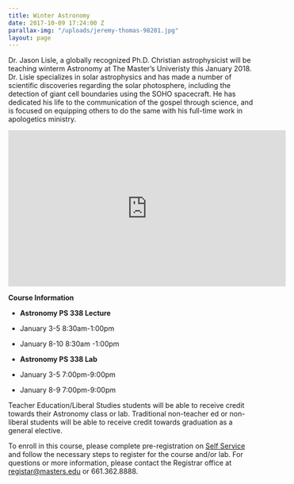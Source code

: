 ```yaml
---
title: Winter Astronomy
date: 2017-10-09 17:24:00 Z
parallax-img: "/uploads/jeremy-thomas-98201.jpg"
layout: page
---
```


Dr. Jason Lisle, a globally recognized Ph.D. Christian astrophysicist will be teaching winterm Astronomy at The Master’s Univeristy this January 2018. Dr. Lisle specializes in solar astrophysics and has made a number of scientific discoveries regarding the solar photosphere, including the detection of giant cell boundaries using the SOHO spacecraft. He has dedicated his life to the communication of the gospel through science, and is focused on equipping others to do the same with his full-time work in apologetics ministry.

<div class="row">

<div class="col s12 m6 offset-m3 ">

<div class="video-container center">

<iframe width="560" height="315" src="https://www.youtube.com/embed/fVToHzZcfHQ?rel=0&showinfo=0" frameborder="0" allowfullscreen></iframe>

</div>

</div>

</div>

**Course Information**

* **Astronomy PS 338 Lecture**

* January 3-5 8:30am-1:00pm

* January 8-10 8:30am -1:00pm

* **Astronomy PS 338 Lab**

* January 3-5 7:00pm-9:00pm

* January 8-9 7:00pm-9:00pm

Teacher Education/Liberal Studies students will be able to receive credit towards their Astronomy class or lab. Traditional non-teacher ed or non-liberal students will be able to receive credit towards graduation as a general elective.

To enroll in this course, please complete pre-registration on [Self Service](https://portal.masters.edu/SelfService/Home.aspx) and follow the necessary steps to register for the course and/or lab. For questions or more information, please contact the Registrar office at [registar@masters.edu](mailto:registar@masters.edu) or 661.362.8888.